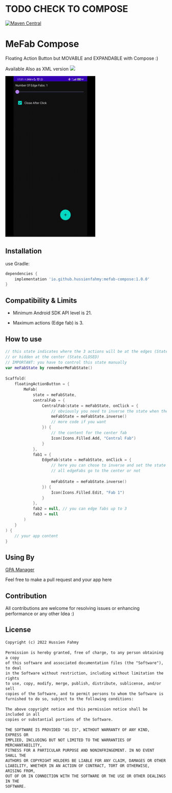 # TODO CHECK TO COMPOSE

[![Maven Central](https://img.shields.io/maven-central/v/io.github.hussienfahmy/mefab_compose.svg?label=Maven%20Central)](https://search.maven.org/search?q=g:%22io.github.hussienfahmy%22%20AND%20a:%22mefab_compose%22)

MeFab Compose
=====

Floating Action Button but MOVABLE and EXPANDABLE with Compose :)

Available Also as XML version ![](https://github.com/Hussienfahmy/MeFab)

<img src="images/overview.gif" height="500">

Installation
--------
use Gradle:

```gradle
dependencies {
    implementation 'io.github.hussienfahmy:mefab-compose:1.0.0'
}
```

Compatibility & Limits
-------------

- Minimum Android SDK API level is 21.

- Maximum actions (Edge fab) is 3.

How to use
-------------

```kotlin
// this state indicates where the 3 actions will be at the edges (State.EXPANDED)
// or hidden at the center (State.CLOSED)
// IMPORTANT: you have to control this state manually
var meFabState by rememberMeFabState()

Scaffold(
    floatingActionButton = {
        MeFab(
            state = meFabState,
            centralFab = {
                CentralFab(state = meFabState, onClick = {
                    // obviously you need to inverse the state when the center fab clicked
                    meFabState = meFabState.inverse()
                    // more code if you want
                }) {
                    // the content for the center fab
                    Icon(Icons.Filled.Add, "Central Fab")
                }
            },
            fab1 = {
                EdgeFab(state = meFabState, onClick = {
                    // here you can chose to inverse and set the state to CLOSED to make the 
                    // all edgeFabs go to the center or not 

                    meFabState = meFabState.inverse()
                }) {
                    Icon(Icons.Filled.Edit, "Fab 1")
                }
            },
            fab2 = null, // you can edge fabs up to 3
            fab3 = null
        )
    }
) {
    // your app content
}
```

Using By
--------
[GPA Manager](https://play.google.com/store/apps/details?id=com.hussienFahmy.myGpaManager)

Feel free to make a pull request and your app here

Contribution
--------
All contributions are welcome for resolving issues or enhancing performance or any other Idea :)

License
--------

    Copyright (c) 2022 Hussien Fahmy

    Permission is hereby granted, free of charge, to any person obtaining a copy
    of this software and associated documentation files (the "Software"), to deal
    in the Software without restriction, including without limitation the rights
    to use, copy, modify, merge, publish, distribute, sublicense, and/or sell
    copies of the Software, and to permit persons to whom the Software is
    furnished to do so, subject to the following conditions:

    The above copyright notice and this permission notice shall be included in all
    copies or substantial portions of the Software.

    THE SOFTWARE IS PROVIDED "AS IS", WITHOUT WARRANTY OF ANY KIND, EXPRESS OR
    IMPLIED, INCLUDING BUT NOT LIMITED TO THE WARRANTIES OF MERCHANTABILITY,
    FITNESS FOR A PARTICULAR PURPOSE AND NONINFRINGEMENT. IN NO EVENT SHALL THE
    AUTHORS OR COPYRIGHT HOLDERS BE LIABLE FOR ANY CLAIM, DAMAGES OR OTHER
    LIABILITY, WHETHER IN AN ACTION OF CONTRACT, TORT OR OTHERWISE, ARISING FROM,
    OUT OF OR IN CONNECTION WITH THE SOFTWARE OR THE USE OR OTHER DEALINGS IN THE
    SOFTWARE.
